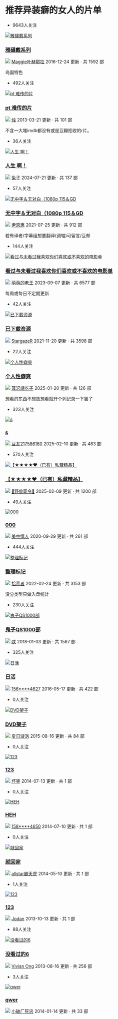 # 推荐异装癖的女人的片单

- 9643人关注

[![雅礣戴系列](https://img1.doubanio.com/dae/merged_cover/img_handler/doulist_cover/round_rec/41564505-20161224061818)](https://www.douban.com/doulist/41564505/)

### [雅礣戴系列](https://www.douban.com/doulist/41564505/)

[![](https://img3.doubanio.com/icon/u62735091-2.jpg)](https://www.douban.com/people/62735091/) [Maggie叶赫那拉](https://www.douban.com/people/62735091/) 2016-12-24 更新 · 共 1592 部

岛国特色

- 492人关注

[![pt 难传的片](https://img1.doubanio.com/dae/merged_cover/img_handler/doulist_cover/round_rec/1880948-20130321180950)](https://www.douban.com/doulist/1880948/)

### [pt 难传的片](https://www.douban.com/doulist/1880948/)

[![](https://img9.doubanio.com/icon/u66561821-5.jpg)](https://www.douban.com/people/66561821/) [烛](https://www.douban.com/people/66561821/) 2013-03-21 更新 · 共 101 部

不含一大堆imdb都没有或是豆瓣拒收的r片。

- 36人关注

[![人生 啊！](https://img3.doubanio.com/dae/merged_cover/img_handler/doulist_cover/round_rec/246425-20240721154453)](https://www.douban.com/doulist/246425/)

### [人生 啊！](https://www.douban.com/doulist/246425/)

[![](https://img9.doubanio.com/icon/u1317789-46.jpg)](https://www.douban.com/people/lsd_XY/) [兔子](https://www.douban.com/people/lsd_XY/) 2024-07-21 更新 · 共 137 部

- 57人关注

[![无中字＆无对白（1080p 115＆GD](https://img9.doubanio.com/dae/merged_cover/img_handler/doulist_cover/round_rec/125767224-20210725141416)](https://www.douban.com/doulist/125767224/)

### [无中字＆无对白（1080p 115＆GD](https://www.douban.com/doulist/125767224/)

[![](https://img9.doubanio.com/icon/u173423984-6.jpg)](https://www.douban.com/people/YooneunhyeGrace/) [尹恩惠](https://www.douban.com/people/YooneunhyeGrace/) 2021-07-25 更新 · 共 912 部

若有译者/字幕组想要翻译(调轴)可留言/豆邮

- 144人关注

[![看过与未看过我喜欢你们喜欢或不喜欢的电影单](https://img3.doubanio.com/dae/merged_cover/img_handler/doulist_cover/round_rec/46280719-20230907062427)](https://www.douban.com/doulist/46280719/)

### [看过与未看过我喜欢你们喜欢或不喜欢的电影单](https://www.douban.com/doulist/46280719/)

[![](https://img2.doubanio.com/icon/u167071350-21.jpg)](https://www.douban.com/people/167071350/) [萌萌的老王](https://www.douban.com/people/167071350/) 2023-09-07 更新 · 共 6577 部

每周或每日不定期更新

- 42人关注

[![已下载资源](https://img2.doubanio.com/dae/merged_cover/img_handler/doulist_cover/round_rec/135511612-20211120120341)](https://www.douban.com/doulist/135511612/)

### [已下载资源](https://www.douban.com/doulist/135511612/)

[![](https://img9.doubanio.com/icon/u147832954-5.jpg)](https://www.douban.com/people/147832954/) [StargazeR](https://www.douban.com/people/147832954/) 2021-11-20 更新 · 共 3598 部

- 22人关注

[![个人性癖爽](https://img3.doubanio.com/dae/merged_cover/img_handler/doulist_cover/round_rec/134285830-20250120163833)](https://www.douban.com/doulist/134285830/)

### [个人性癖爽](https://www.douban.com/doulist/134285830/)

[![](https://img9.doubanio.com/icon/u198230524-4.jpg)](https://www.douban.com/people/198230524/) [韮沢靖吃子](https://www.douban.com/people/198230524/) 2025-01-20 更新 · 共 126 部

想看的东西不想放想看就开个列记录一下罢了

- 323人关注

[![s](https://img9.doubanio.com/view/elanor_image/raw/public/38224346.jpg)](https://www.douban.com/doulist/129591355/)

### [s](https://www.douban.com/doulist/129591355/)

[![](https://img2.doubanio.com/icon/u217586160-1.jpg)](https://www.douban.com/people/217586160/) [豆友217586160](https://www.douban.com/people/217586160/) 2025-02-10 更新 · 共 483 部

- 570人关注

[![【★★★★♥（已有）私藏精品】](https://img3.doubanio.com/view/elanor_image/raw/public/50765833.jpg)](https://www.douban.com/doulist/123226716/)

### [【★★★★♥（已有）私藏精品】](https://www.douban.com/doulist/123226716/)

[![](https://img3.doubanio.com/icon/u180915242-3.jpg)](https://www.douban.com/people/180915242/) [👺野兽司令👹](https://www.douban.com/people/180915242/) 2025-02-09 更新 · 共 1200 部

- 49人关注

[![000](https://img3.doubanio.com/dae/merged_cover/img_handler/doulist_cover/round_rec/49203772-20200929065143)](https://www.douban.com/doulist/49203772/)

### [000](https://www.douban.com/doulist/49203772/)

[![](https://img2.doubanio.com/icon/u142500139-1.jpg)](https://www.douban.com/people/142500139/) [美中情人](https://www.douban.com/people/142500139/) 2020-09-29 更新 · 共 261 部

- 444人关注

[![整理标记](https://img3.doubanio.com/dae/merged_cover/img_handler/doulist_cover/round_rec/46839850-20220224020833)](https://www.douban.com/doulist/46839850/)

### [整理标记](https://www.douban.com/doulist/46839850/)

[![](https://img3.doubanio.com/icon/u171693885-13.jpg)](https://www.douban.com/people/171693885/) [拾荒者](https://www.douban.com/people/171693885/) 2022-02-24 更新 · 共 3153 部

没分类型只做入盘统计

- 230人关注

[![鬼子QS1000部](https://img1.doubanio.com/dae/merged_cover/img_handler/doulist_cover/round_rec/46394217-20180103010610)](https://www.douban.com/doulist/46394217/)

### [鬼子QS1000部](https://www.douban.com/doulist/46394217/)

[![](https://img3.doubanio.com/icon/u50989648-2.jpg)](https://www.douban.com/people/50989648/) [朕](https://www.douban.com/people/50989648/) 2018-01-03 更新 · 共 1567 部

- 325人关注

[![日活](https://img9.doubanio.com/dae/merged_cover/img_handler/doulist_cover/round_rec/44468393-20160517203605)](https://www.douban.com/doulist/44468393/)

### [日活](https://www.douban.com/doulist/44468393/)

[![](https://img1.doubanio.com/icon/user_normal.jpg)](https://www.douban.com/people/124818883/) [156****4627](https://www.douban.com/people/124818883/) 2016-05-17 更新 · 共 422 部

- 0人关注

[![DVD架子](https://img1.doubanio.com/dae/merged_cover/img_handler/doulist_cover/round_rec/41438570-20150816155359)](https://www.douban.com/doulist/41438570/)

### [DVD架子](https://www.douban.com/doulist/41438570/)

[![](https://img3.doubanio.com/icon/u33605325-13.jpg)](https://www.douban.com/people/saoyiluo/) [夏日漩涡](https://www.douban.com/people/saoyiluo/) 2015-08-16 更新 · 共 84 部

- 0人关注

[![123](https://img9.doubanio.com/dae/merged_cover/img_handler/doulist_cover/round_rec/4310990-20140713223046)](https://www.douban.com/doulist/4310990/)

### [123](https://www.douban.com/doulist/4310990/)

[![](https://img2.doubanio.com/icon/u92806812-1.jpg)](https://www.douban.com/people/92806812/) [坏笑](https://www.douban.com/people/92806812/) 2014-07-13 更新 · 共 1 部

- 0人关注

[![HEH](https://img9.doubanio.com/dae/merged_cover/img_handler/doulist_cover/round_rec/4287550-20140710203604)](https://www.douban.com/doulist/4287550/)

### [HEH](https://www.douban.com/doulist/4287550/)

[![](https://img1.doubanio.com/icon/user_normal.jpg)](https://www.douban.com/people/92573521/) [158****4650](https://www.douban.com/people/92573521/) 2014-07-10 更新 · 共 1 部

- 0人关注

[![就回家](https://img9.doubanio.com/dae/merged_cover/img_handler/doulist_cover/round_rec/4031496-20140510174255)](https://www.douban.com/doulist/4031496/)

### [就回家](https://www.douban.com/doulist/4031496/)

[![](https://img1.doubanio.com/icon/user_normal.jpg)](https://www.douban.com/people/88660565/) [allstar霸天虎](https://www.douban.com/people/88660565/) 2014-05-10 更新 · 共 1 部

- 1人关注

[![123](https://img1.doubanio.com/dae/merged_cover/img_handler/doulist_cover/round_rec/3025624-20131013172820)](https://www.douban.com/doulist/3025624/)

### [123](https://www.douban.com/doulist/3025624/)

[![](https://img1.doubanio.com/icon/user_normal.jpg)](https://www.douban.com/people/78963272/) [Jodan](https://www.douban.com/people/78963272/) 2013-10-13 更新 · 共 1 部

- 88人关注

[![没看过的6](https://img9.doubanio.com/dae/merged_cover/img_handler/doulist_cover/round_rec/2759358-20130816165215)](https://www.douban.com/doulist/2759358/)

### [没看过的6](https://www.douban.com/doulist/2759358/)

[![](https://img1.doubanio.com/icon/user_normal.jpg)](https://www.douban.com/people/72020516/) [Vivian Ong](https://www.douban.com/people/72020516/) 2013-08-16 更新 · 共 256 部

- 3人关注

[![qwer](https://img3.doubanio.com/dae/merged_cover/img_handler/doulist_cover/round_rec/2423928-20140114225033)](https://www.douban.com/doulist/2423928/)

### [qwer](https://www.douban.com/doulist/2423928/)

[![](https://img1.doubanio.com/icon/user_normal.jpg)](https://www.douban.com/people/71823172/) [小破厂死忠](https://www.douban.com/people/71823172/) 2014-01-14 更新 · 共 33 部